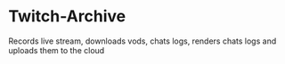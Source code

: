 # Twitch-Archive
 Records live stream, downloads vods, chats logs, renders chats logs and uploads them to the cloud
